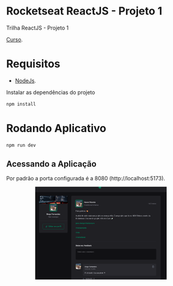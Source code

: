 # Rocketseat ReactJS - Projeto 1
Trilha ReactJS - Projeto 1

[Curso](https://www.rocketseat.com.br/ignite).

# Requisitos
- [NodeJs](https://nodejs.org/en/).

Instalar as dependências do projeto
```sh
npm install
```

# Rodando Aplicativo
```sh
npm run dev
```

## Acessando a Aplicação
Por padrão a porta configurada é a 8080 (http://localhost:5173).

<p align="center">
  <img src="https://github.com/karenyov/rocketseatReactJsP1/blob/main/app.gif" width="350">
</p>

